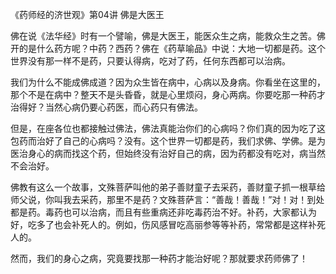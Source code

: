
《药师经的济世观》第04讲 佛是大医王

佛在说《法华经》时有一个譬喻，佛是大医王，能医众生之病，能救众生之苦。佛开的是什么药方呢？中药？西药？佛在《药草喻品》中说：大地一切都是药。这个世界没有那一样不是药，只要认得病，吃对了药，任何东西都可以治病。

我们为什么不能成佛成道？因为众生皆在病中，心病以及身病。你看坐在这里的，那个不是在病中？整天不是头昏昏，就是心里烦闷，身心两病。你要吃那一种药才治得好？当然心病仍要心药医，而心药只有佛法。

但是，在座各位也都接触过佛法，佛法真能治你们的心病吗？你们真的因为吃了这包药而治好了自己的心病吗？没有。这个世界一切都是药，我们求佛、学佛。是为医治身心的病而找这个药，但始终没有治好自己的病，因为药都没有吃对，病当然不会治好。

佛教有这么一个故事，文殊菩萨叫他的弟子善财童子去采药，善财童子抓一根草给师父说，你叫我去采药，那里不是药？文殊菩萨言：“善哉！善哉！”对！对！到处都是药。毒药也可以治病，而且有些重病还非吃毒药治不好。补药，大家都认为好，吃多了也会补死人的。例如，伤风感冒吃高丽参等等补药，常常都是这样补死人的。

然而，我们的身心之病，究竟要找那一种药才能治好呢？那就要求药师佛了！